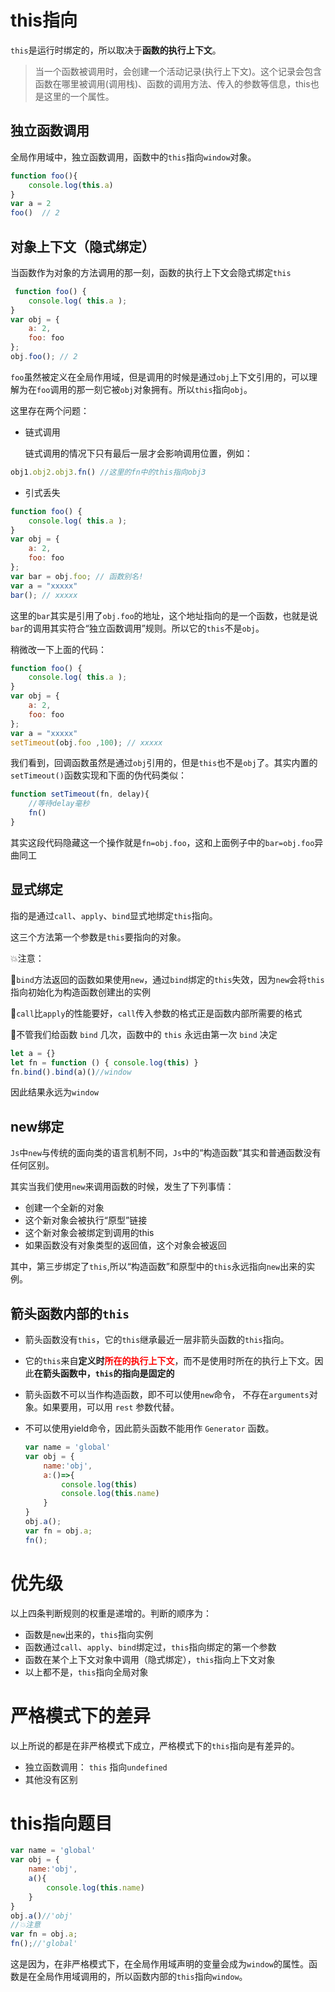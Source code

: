# this指向

`this`是运行时绑定的，所以取决于**函数的执行上下文**。

> 当一个函数被调用时，会创建一个活动记录(执行上下文)。这个记录会包含函数在哪里被调用(调用栈)、函数的调用方法、传入的参数等信息，this也是这里的一个属性。

## 独立函数调用

全局作用域中，独立函数调用，函数中的`this`指向`window`对象。

```javascript
function foo(){
    console.log(this.a)
}
var a = 2
foo()  // 2
```

## 对象上下文（隐式绑定）

当函数作为对象的方法调用的那一刻，函数的执行上下文会隐式绑定`this`

```javascript
 function foo() { 
    console.log( this.a );
}
var obj = { 
    a: 2,
    foo: foo
};
obj.foo(); // 2
```

 `foo`虽然被定义在全局作用域，但是调用的时候是通过`obj`上下文引用的，可以理解为在`foo`调用的那一刻它被`obj`对象拥有。所以`this`指向`obj`。

这里存在两个问题：

- 链式调用

  链式调用的情况下只有最后一层才会影响调用位置，例如：

```javascript
obj1.obj2.obj3.fn() //这里的fn中的this指向obj3
```

- 引式丢失

```javascript
function foo() { 
    console.log( this.a );
}
var obj = { 
    a: 2,
    foo: foo 
};
var bar = obj.foo; // 函数别名!
var a = "xxxxx"
bar(); // xxxxx
```

这里的`bar`其实是引用了`obj.foo`的地址，这个地址指向的是一个函数，也就是说`bar`的调用其实符合“独立函数调用”规则。所以它的`this`不是`obj`。

稍微改一下上面的代码：

```javascript
function foo() { 
    console.log( this.a );
}
var obj = { 
    a: 2,
    foo: foo 
};
var a = "xxxxx"
setTimeout(obj.foo ,100); // xxxxx
```

我们看到，回调函数虽然是通过`obj`引用的，但是`this`也不是`obj`了。其实内置的`setTimeout()`函数实现和下面的伪代码类似：

```javascript
function setTimeout(fn, delay){
    //等待delay毫秒
    fn()
}
```

其实这段代码隐藏这一个操作就是`fn=obj.foo`，这和上面例子中的`bar=obj.foo`异曲同工

## 显式绑定

指的是通过`call`、`apply`、`bind`显式地绑定`this`指向。

这三个方法第一个参数是`this`要指向的对象。

💥注意：

💛`bind`方法返回的函数如果使用`new`，通过`bind`绑定的`this`失效，因为`new`会将`this`指向初始化为构造函数创建出的实例

💛`call`比`apply`的性能要好，`call`传入参数的格式正是函数内部所需要的格式

💛不管我们给函数 `bind` 几次，函数中的 `this` 永远由第一次 `bind` 决定

```javascript
let a = {}
let fn = function () { console.log(this) }
fn.bind().bind(a)()//window
```

因此结果永远为`window`

## new绑定

`Js`中`new`与传统的面向类的语言机制不同，`Js`中的“构造函数”其实和普通函数没有任何区别。

其实当我们使用`new`来调用函数的时候，发生了下列事情：

- 创建一个全新的对象
- 这个新对象会被执行“原型”链接
- 这个新对象会被绑定到调用的this
- 如果函数没有对象类型的返回值，这个对象会被返回

​      其中，第三步绑定了`this`,所以“构造函数”和原型中的`this`永远指向`new`出来的实例。

## 箭头函数内部的`this`

- 箭头函数没有`this`，它的`this`继承最近一层非箭头函数的`this`指向。
- 它的`this`来自**定义时<font color='red'>所在的执行上下文</font>**，而不是使用时所在的执行上下文。因此**在箭头函数中，`this`的指向是固定的**

- 箭头函数不可以当作构造函数，即不可以使用`new`命令， 不存在`arguments`对象。如果要用，可以用 `rest` 参数代替。 
  
- 不可以使用yield命令，因此箭头函数不能用作 `Generator` 函数。
  
  ```javascript
  var name = 'global'
  var obj = {
      name:'obj',
      a:()=>{
          console.log(this)
          console.log(this.name)
      }
  }
  obj.a();
  var fn = obj.a;
  fn();
  ```

# 优先级

以上四条判断规则的权重是递增的。判断的顺序为：   

- 函数是`new`出来的，`this`指向实例
- 函数通过`call`、`apply`、`bind`绑定过，`this`指向绑定的第一个参数
- 函数在某个上下文对象中调用（隐式绑定），`this`指向上下文对象
- 以上都不是，`this`指向全局对象

# 严格模式下的差异

以上所说的都是在非严格模式下成立，严格模式下的`this`指向是有差异的。

- 独立函数调用： `this` 指向`undefined`
- 其他没有区别

# this指向题目

```javascript
var name = 'global'
var obj = {
    name:'obj',
    a(){
        console.log(this.name)
    }
}
obj.a()//'obj'
//💥注意
var fn = obj.a;
fn();//'global'
```

这是因为，在非严格模式下，在全局作用域声明的变量会成为`window`的属性。函数是在全局作用域调用的，所以函数内部的`this`指向`window`。